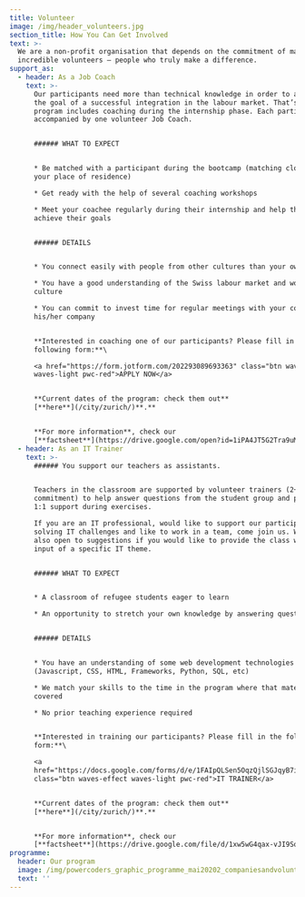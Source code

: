 ```yaml
---
title: Volunteer
image: /img/header_volunteers.jpg
section_title: How You Can Get Involved
text: >-
  We are a non-profit organisation that depends on the commitment of many
  incredible volunteers – people who truly make a difference.
support_as:
  - header: As a Job Coach
    text: >-
      Our participants need more than technical knowledge in order to achieve
      the goal of a successful integration in the labour market. That’s why our
      program includes coaching during the internship phase. Each participant is
      accompanied by one volunteer Job Coach.


      ###### WHAT TO EXPECT


      * Be matched with a participant during the bootcamp (matching close to
      your place of residence) 

      * Get ready with the help of several coaching workshops

      * Meet your coachee regularly during their internship and help them
      achieve their goals


      ###### DETAILS


      * You connect easily with people from other cultures than your own

      * You have a good understanding of the Swiss labour market and work
      culture

      * You can commit to invest time for regular meetings with your coachee &
      his/her company


      **Interested in coaching one of our participants? Please fill in the
      following form:**\

      <a href="https://form.jotform.com/202293089693363" class="btn waves-effect
      waves-light pwc-red">APPLY NOW</a>


      **Current dates of the program: check them out**
      [**here**](/city/zurich/)**.**


      **For more information**, check our
      [**factsheet**](https://drive.google.com/open?id=1iPA4JT5G2Tra9uMTj-yZvcF_OtN5Hs5O).
  - header: As an IT Trainer
    text: >-
      ###### You support our teachers as assistants.


      Teachers in the classroom are supported by volunteer trainers (2+ half day
      commitment) to help answer questions from the student group and provide
      1:1 support during exercises.

      If you are an IT professional, would like to support our participants
      solving IT challenges and like to work in a team, come join us. We are
      also open to suggestions if you would like to provide the class with an
      input of a specific IT theme. 


      ###### WHAT TO EXPECT


      * A classroom of refugee students eager to learn

      * An opportunity to stretch your own knowledge by answering questions


      ###### DETAILS


      * You have an understanding of some web development technologies
      (Javascript, CSS, HTML, Frameworks, Python, SQL, etc)

      * We match your skills to the time in the program where that material is
      covered

      * No prior teaching experience required


      **Interested in training our participants? Please fill in the following
      form:**\

      <a
      href="https://docs.google.com/forms/d/e/1FAIpQLSen5OqzQjlSGJqyB7iaTx-r1Lxj9Liznp8ELrB0bwgS-WGavQ/viewform"
      class="btn waves-effect waves-light pwc-red">IT TRAINER</a>


      **Current dates of the program: check them out**
      [**here**](/city/zurich/)**.**


      **For more information**, check our
      [**factsheet**](https://drive.google.com/file/d/1xw5wG4qax-vJI9SqbyWJzuPvoiOWacwE/view?usp=sharing).
programme:
  header: Our program
  image: /img/powercoders_graphic_programme_mai20202_companiesandvolunteers.png
  text: ''
---
```


